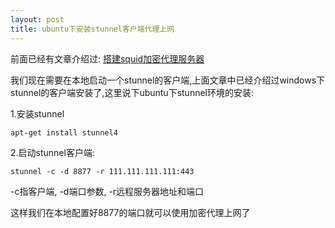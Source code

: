 ```yaml
---
layout: post
title: ubuntu下安装stunnel客户端代理上网
---
```


前面已经有文章介绍过:
[搭建squid加密代理服务器](http://www.codeif.com/topic/839)

我们现在需要在本地启动一个stunnel的客户端,上面文章中已经介绍过windows下stunnel的客户端安装了,这里说下ubuntu下stunnel环境的安装:

1.安装stunnel

    apt-get install stunnel4

2.启动stunnel客户端:

    stunnel -c -d 8877 -r 111.111.111.111:443

-c指客户端, -d端口参数, -r远程服务器地址和端口

这样我们在本地配置好8877的端口就可以使用加密代理上网了
